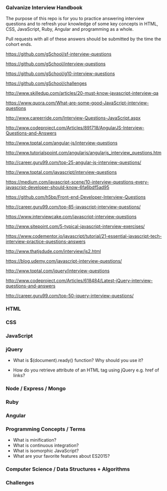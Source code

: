 
### Galvanize Interview Handbook

The purpose of this repo is for you to practice answering interview questions and to refresh your knowledge of some key concepts in HTML, CSS, JavaScript, Ruby, Angular and programming as a whole. 

Pull requests with all of these answers should be submitted by the time the cohort ends. 

https://github.com/gSchool/sf-interview-questions

https://github.com/gSchool/interview-questions

https://github.com/gSchool/g10-interview-questions

https://github.com/gSchool/challenges

http://www.skilledup.com/articles/20-must-know-javascript-interview-qa

https://www.quora.com/What-are-some-good-JavaScript-interview-questions

http://www.careerride.com/Interview-Questions-JavaScript.aspx

http://www.codeproject.com/Articles/891718/AngularJS-Interview-Questions-and-Answers

http://www.toptal.com/angular-js/interview-questions

http://www.tutorialspoint.com/angularjs/angularjs_interview_questions.htm

http://career.guru99.com/top-25-angular-js-interview-questions/

http://www.toptal.com/javascript/interview-questions

https://medium.com/javascript-scene/10-interview-questions-every-javascript-developer-should-know-6fa6bdf5ad95

https://github.com/h5bp/Front-end-Developer-Interview-Questions

http://career.guru99.com/top-85-javascript-interview-questions/

https://www.interviewcake.com/javascript-interview-questions

http://www.sitepoint.com/5-typical-javascript-interview-exercises/

https://www.codementor.io/javascript/tutorial/21-essential-javascript-tech-interview-practice-questions-answers

http://www.thatjsdude.com/interview/js2.html

https://blog.udemy.com/javascript-interview-questions/

http://www.toptal.com/jquery/interview-questions

http://www.codeproject.com/Articles/618484/Latest-jQuery-interview-questions-and-answers

http://career.guru99.com/top-50-jquery-interview-questions/

### HTML

### CSS

### JavaScript

### jQuery

- What is $(document).ready() function? Why should you use it? 

- How do you retrieve attribute of an HTML tag using jQuery e.g. href of links? 


### Node / Express / Mongo

### Ruby

### Angular

### Programming Concepts / Terms

- What is minification?
- What is continuous integration?
- What is isomorphic JavaScript?
- What are your favorite features about ES2015?


### Computer Science / Data Structures + Algorithms

### Challenges 


